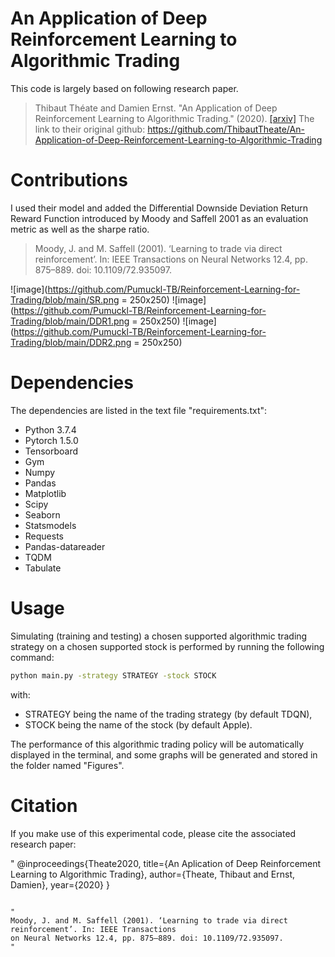 # An Application of Deep Reinforcement Learning to Algorithmic Trading
This code is largely based on following research paper. 
> Thibaut Théate and Damien Ernst. "An Application of Deep Reinforcement Learning to Algorithmic Trading." (2020).
> [[arxiv]](https://arxiv.org/abs/2004.06627)
The link to their original github: https://github.com/ThibautTheate/An-Application-of-Deep-Reinforcement-Learning-to-Algorithmic-Trading

# Contributions
I used their model and added the Differential Downside Deviation Return Reward Function introduced by Moody and Saffell 2001 as an evaluation metric as well as the sharpe ratio. 

> Moody, J. and M. Saffell (2001). ‘Learning to trade via direct reinforcement’. In: IEEE Transactions
> on Neural Networks 12.4, pp. 875–889. doi: 10.1109/72.935097.

![image](https://github.com/Pumuckl-TB/Reinforcement-Learning-for-Trading/blob/main/SR.png = 250x250)
![image](https://github.com/Pumuckl-TB/Reinforcement-Learning-for-Trading/blob/main/DDR1.png = 250x250)
![image](https://github.com/Pumuckl-TB/Reinforcement-Learning-for-Trading/blob/main/DDR2.png = 250x250)


# Dependencies

The dependencies are listed in the text file "requirements.txt":
* Python 3.7.4
* Pytorch 1.5.0
* Tensorboard
* Gym
* Numpy
* Pandas
* Matplotlib
* Scipy
* Seaborn
* Statsmodels
* Requests
* Pandas-datareader
* TQDM
* Tabulate




# Usage

Simulating (training and testing) a chosen supported algorithmic trading strategy on a chosen supported stock is performed by running the following command:

```bash
python main.py -strategy STRATEGY -stock STOCK
```

with:
* STRATEGY being the name of the trading strategy (by default TDQN),
* STOCK being the name of the stock (by default Apple).

The performance of this algorithmic trading policy will be automatically displayed in the terminal, and some graphs will be generated and stored in the folder named "Figures".



# Citation

If you make use of this experimental code, please cite the associated research paper:

"
@inproceedings{Theate2020,
  title={An Aplication of Deep Reinforcement Learning to Algorithmic Trading},
  author={Theate, Thibaut and Ernst, Damien},
  year={2020}
}
```

"
Moody, J. and M. Saffell (2001). ‘Learning to trade via direct reinforcement’. In: IEEE Transactions
on Neural Networks 12.4, pp. 875–889. doi: 10.1109/72.935097.
"
